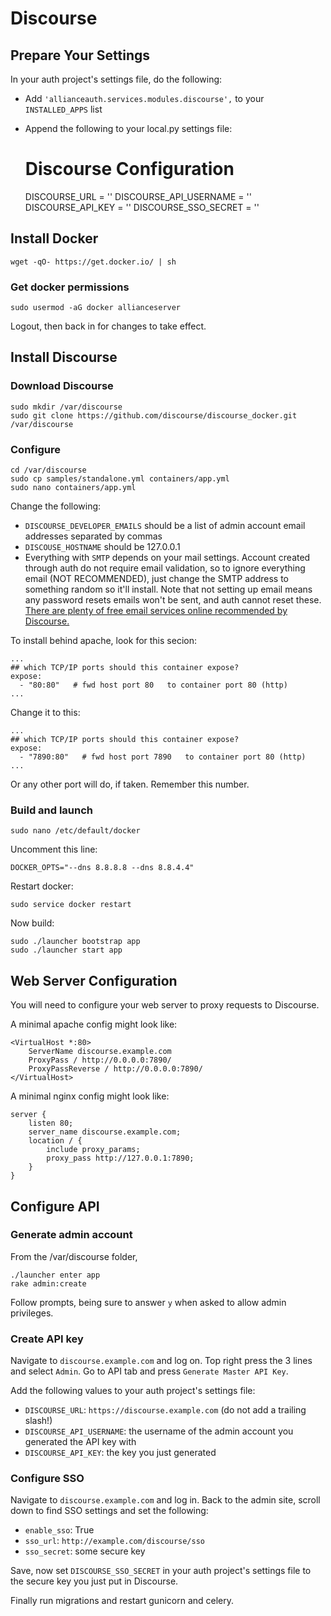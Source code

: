 # Discourse

## Prepare Your Settings
In your auth project's settings file, do the following:
 - Add `'allianceauth.services.modules.discourse',` to your `INSTALLED_APPS` list 
 - Append the following to your local.py settings file:
 

    # Discourse Configuration
    DISCOURSE_URL = ''
    DISCOURSE_API_USERNAME = ''
    DISCOURSE_API_KEY = ''
    DISCOURSE_SSO_SECRET = ''


## Install Docker

    wget -qO- https://get.docker.io/ | sh

### Get docker permissions

    sudo usermod -aG docker allianceserver

Logout, then back in for changes to take effect.

## Install Discourse

### Download Discourse

    sudo mkdir /var/discourse
    sudo git clone https://github.com/discourse/discourse_docker.git /var/discourse

### Configure

    cd /var/discourse
    sudo cp samples/standalone.yml containers/app.yml
    sudo nano containers/app.yml

Change the following:
 - `DISCOURSE_DEVELOPER_EMAILS` should be a list of admin account email addresses separated by commas
 - `DISCOUSE_HOSTNAME` should be 127.0.0.1
 - Everything with `SMTP` depends on your mail settings. Account created through auth do not require email validation, so to ignore everything email (NOT RECOMMENDED), just change the SMTP address to something random so it'll install. Note that not setting up email means any password resets emails won't be sent, and auth cannot reset these. [There are plenty of free email services online recommended by Discourse.](https://github.com/discourse/discourse/blob/master/docs/INSTALL-email.md#recommended-email-providers-for-discourse)

To install behind apache, look for this secion:

    ...
    ## which TCP/IP ports should this container expose?
    expose:
      - "80:80"   # fwd host port 80   to container port 80 (http)
    ...

Change it to this:

    ...
    ## which TCP/IP ports should this container expose?
    expose:
      - "7890:80"   # fwd host port 7890   to container port 80 (http)
    ...

Or any other port will do, if taken. Remember this number.

### Build and launch

    sudo nano /etc/default/docker

Uncomment this line:

    DOCKER_OPTS="--dns 8.8.8.8 --dns 8.8.4.4"

Restart docker:

    sudo service docker restart

Now build:

    sudo ./launcher bootstrap app
    sudo ./launcher start app

## Web Server Configuration

You will need to configure your web server to proxy requests to Discourse.

A minimal apache config might look like:

    <VirtualHost *:80>
        ServerName discourse.example.com
        ProxyPass / http://0.0.0.0:7890/
        ProxyPassReverse / http://0.0.0.0:7890/
    </VirtualHost>

A minimal nginx config might look like:

    server {
        listen 80;
        server_name discourse.example.com;
        location / {
            include proxy_params;
            proxy_pass http://127.0.0.1:7890;
        }
    }

## Configure API

### Generate admin account

From the /var/discourse folder,

    ./launcher enter app
    rake admin:create

Follow prompts, being sure to answer `y` when asked to allow admin privileges.

### Create API key

Navigate to `discourse.example.com` and log on. Top right press the 3 lines and select `Admin`. Go to API tab and press `Generate Master API Key`.

Add the following values to your auth project's settings file:
 - `DISCOURSE_URL`: `https://discourse.example.com` (do not add a trailing slash!)
 - `DISCOURSE_API_USERNAME`: the username of the admin account you generated the API key with
 - `DISCOURSE_API_KEY`: the key you just generated

### Configure SSO

Navigate to `discourse.example.com` and log in. Back to the admin site, scroll down to find SSO settings and set the following:
 - `enable_sso`: True
 - `sso_url`: `http://example.com/discourse/sso`
 - `sso_secret`: some secure key

Save, now set `DISCOURSE_SSO_SECRET` in your auth project's settings file to the secure key you just put in Discourse.

Finally run migrations and restart gunicorn and celery.
